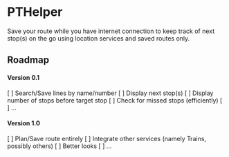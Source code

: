 # PTHelper
Save your route while you have internet connection to keep track of next stop(s) on the go using location services and saved routes only.

## Roadmap
#### Version 0.1
[ ] Search/Save lines by name/number
[ ] Display next stop(s)
[ ] Display number of stops before target stop
[ ] Check for missed stops (efficiently)
[ ] ...

#### Version 1.0
[ ] Plan/Save route entirely
[ ] Integrate other services (namely Trains, possibly others)
[ ] Better looks
[ ] ...
